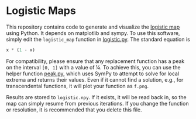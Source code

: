 # Logistic Maps

This repository contains code to generate and visualize the [logistic
map](https://en.wikipedia.org/wiki/Logistic_map) using Python. It
depends on matplotlib and sympy. To use this software, simply edit the
`logistic_map` function in [logistic.py](). The standard equation is

``` python
x * (1 - x)
```

For compatibility, please ensure that any replacement function has a
peak on the interval `[0, 1]` with a value of ¼. To achieve this, you
can use the helper function [peak.py](), which uses SymPy to attempt to
solve for local extrema and returns their values. Even if it cannot find
a solution, e.g., for transcendental functions, it will plot your
function as `f.png`.

Results are stored to `logistic.npy`. If it exists, it will be read back
in, so the map can simply resume from previous iterations. If you change
the function or resolution, it is recommended that you delete this file.

